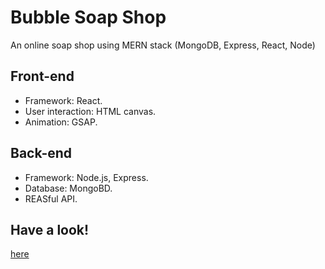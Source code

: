# Bubble Soap Shop
An online soap shop using MERN stack (MongoDB, Express, React, Node)

## Front-end
* Framework: React. 
* User interaction: HTML canvas. 
* Animation: GSAP. 

## Back-end
* Framework: Node.js, Express. 
* Database: MongoBD. 
* REASful API. 

## Have a look!
[here](https://soap-shop000.herokuapp.com)


